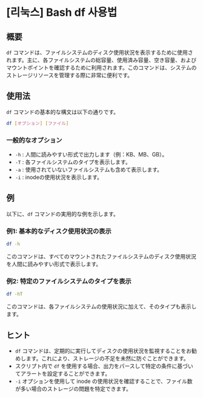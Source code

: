 # [리눅스] Bash df 사용법

## 概要
`df` コマンドは、ファイルシステムのディスク使用状況を表示するために使用されます。主に、各ファイルシステムの総容量、使用済み容量、空き容量、およびマウントポイントを確認するために利用されます。このコマンドは、システムのストレージリソースを管理する際に非常に便利です。

## 使用法
`df` コマンドの基本的な構文は以下の通りです。

```bash
df [オプション] [ファイル]
```

### 一般的なオプション
- `-h` : 人間に読みやすい形式で出力します（例：KB、MB、GB）。
- `-T` : 各ファイルシステムのタイプを表示します。
- `-a` : 使用されていないファイルシステムも含めて表示します。
- `-i` : inodeの使用状況を表示します。

## 例
以下に、`df` コマンドの実用的な例を示します。

### 例1: 基本的なディスク使用状況の表示
```bash
df -h
```
このコマンドは、すべてのマウントされたファイルシステムのディスク使用状況を人間に読みやすい形式で表示します。

### 例2: 特定のファイルシステムのタイプを表示
```bash
df -hT
```
このコマンドは、各ファイルシステムの使用状況に加えて、そのタイプも表示します。

## ヒント
- `df` コマンドは、定期的に実行してディスクの使用状況を監視することをお勧めします。これにより、ストレージの不足を未然に防ぐことができます。
- スクリプト内で `df` を使用する場合、出力をパースして特定の条件に基づいてアラートを設定することができます。
- `-i` オプションを使用して inode の使用状況を確認することで、ファイル数が多い場合のストレージの問題を特定できます。